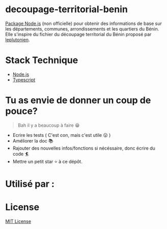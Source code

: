 # decoupage-territorial-benin

[Package Node.js](https://bj-decoupage-territorial.herokuapp.com/) (non officielle) pour obtenir des informations de base sur les départements, communes, arrondissements et les quartiers du Bénin. Elle s'inspire du fichier du découpage territorial du Bénin proposé par [leplutonien](https://github.com/leplutonien/decoupage_territorial_benin).

# Stack Technique

- [Node.js](https://nodejs.org/en/)
- [Typescript](https://www.typescriptlang.org/)

# Tu as envie de donner un coup de pouce?

> Bah il y a beaucoup à faire 😁

- Ecrire les tests ( C'est con, mais c'est utile 😛 )
- Améliorer la doc 📚
- Rajouter des nouvelles infos/fonctions si nécéssaire, donc écrire du code 🏄
- Mettre un petit star ⭐️ à ce dépôt.

# Utilisé par :

# License

[MIT License](LICENSE.md)
